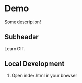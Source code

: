 # Demo

Some description!

## Subheader

Learn GIT.

## Local Development

1. Open index.html in your browser